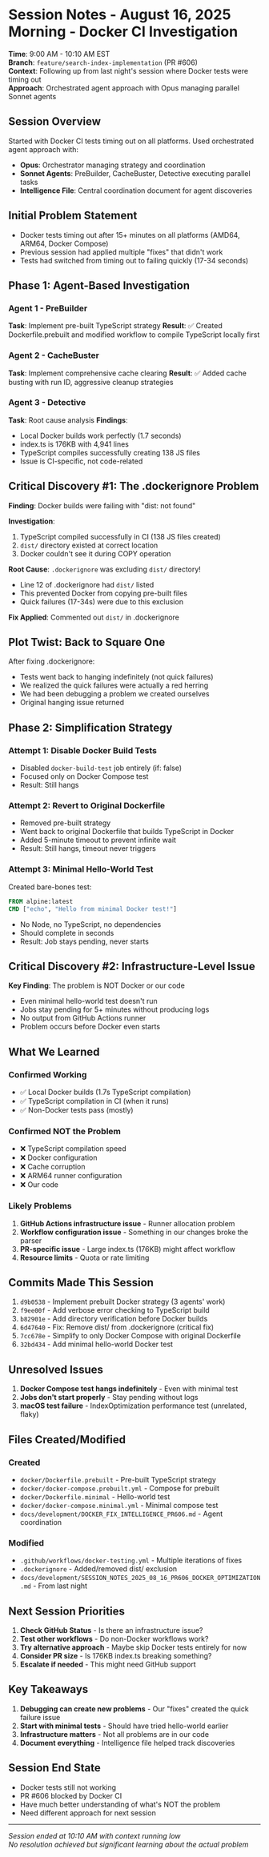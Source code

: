 # Session Notes - August 16, 2025 Morning - Docker CI Investigation

**Time**: 9:00 AM - 10:10 AM EST  
**Branch**: `feature/search-index-implementation` (PR #606)  
**Context**: Following up from last night's session where Docker tests were timing out  
**Approach**: Orchestrated agent approach with Opus managing parallel Sonnet agents

## Session Overview

Started with Docker CI tests timing out on all platforms. Used orchestrated agent approach with:
- **Opus**: Orchestrator managing strategy and coordination
- **Sonnet Agents**: PreBuilder, CacheBuster, Detective executing parallel tasks
- **Intelligence File**: Central coordination document for agent discoveries

## Initial Problem Statement
- Docker tests timing out after 15+ minutes on all platforms (AMD64, ARM64, Docker Compose)
- Previous session had applied multiple "fixes" that didn't work
- Tests had switched from timing out to failing quickly (17-34 seconds)

## Phase 1: Agent-Based Investigation

### Agent 1 - PreBuilder
**Task**: Implement pre-built TypeScript strategy
**Result**: ✅ Created Dockerfile.prebuilt and modified workflow to compile TypeScript locally first

### Agent 2 - CacheBuster  
**Task**: Implement comprehensive cache clearing
**Result**: ✅ Added cache busting with run ID, aggressive cleanup strategies

### Agent 3 - Detective
**Task**: Root cause analysis
**Findings**:
- Local Docker builds work perfectly (1.7 seconds)
- index.ts is 176KB with 4,941 lines
- TypeScript compiles successfully creating 138 JS files
- Issue is CI-specific, not code-related

## Critical Discovery #1: The .dockerignore Problem

**Finding**: Docker builds were failing with "dist: not found"

**Investigation**:
1. TypeScript compiled successfully in CI (138 JS files created)
2. `dist/` directory existed at correct location
3. Docker couldn't see it during COPY operation

**Root Cause**: `.dockerignore` was excluding `dist/` directory!
- Line 12 of .dockerignore had `dist/` listed
- This prevented Docker from copying pre-built files
- Quick failures (17-34s) were due to this exclusion

**Fix Applied**: Commented out `dist/` in .dockerignore

## Plot Twist: Back to Square One

After fixing .dockerignore:
- Tests went back to hanging indefinitely (not quick failures)
- We realized the quick failures were actually a red herring
- We had been debugging a problem we created ourselves
- Original hanging issue returned

## Phase 2: Simplification Strategy

### Attempt 1: Disable Docker Build Tests
- Disabled `docker-build-test` job entirely (if: false)
- Focused only on Docker Compose test
- Result: Still hangs

### Attempt 2: Revert to Original Dockerfile
- Removed pre-built strategy
- Went back to original Dockerfile that builds TypeScript in Docker
- Added 5-minute timeout to prevent infinite wait
- Result: Still hangs, timeout never triggers

### Attempt 3: Minimal Hello-World Test
Created bare-bones test:
```dockerfile
FROM alpine:latest
CMD ["echo", "Hello from minimal Docker test!"]
```
- No Node, no TypeScript, no dependencies
- Should complete in seconds
- Result: Job stays pending, never starts

## Critical Discovery #2: Infrastructure-Level Issue

**Key Finding**: The problem is NOT Docker or our code
- Even minimal hello-world test doesn't run
- Jobs stay pending for 5+ minutes without producing logs
- No output from GitHub Actions runner
- Problem occurs before Docker even starts

## What We Learned

### Confirmed Working
- ✅ Local Docker builds (1.7s TypeScript compilation)
- ✅ TypeScript compilation in CI (when it runs)
- ✅ Non-Docker tests pass (mostly)

### Confirmed NOT the Problem
- ❌ TypeScript compilation speed
- ❌ Docker configuration
- ❌ Cache corruption
- ❌ ARM64 runner configuration
- ❌ Our code

### Likely Problems
1. **GitHub Actions infrastructure issue** - Runner allocation problem
2. **Workflow configuration issue** - Something in our changes broke the parser
3. **PR-specific issue** - Large index.ts (176KB) might affect workflow
4. **Resource limits** - Quota or rate limiting

## Commits Made This Session

1. `d9b0538` - Implement prebuilt Docker strategy (3 agents' work)
2. `f9ee00f` - Add verbose error checking to TypeScript build
3. `b82901e` - Add directory verification before Docker builds
4. `6d47640` - Fix: Remove dist/ from .dockerignore (critical fix)
5. `7cc678e` - Simplify to only Docker Compose with original Dockerfile
6. `32bd434` - Add minimal hello-world Docker test

## Unresolved Issues

1. **Docker Compose test hangs indefinitely** - Even with minimal test
2. **Jobs don't start properly** - Stay pending without logs
3. **macOS test failure** - IndexOptimization performance test (unrelated, flaky)

## Files Created/Modified

### Created
- `docker/Dockerfile.prebuilt` - Pre-built TypeScript strategy
- `docker/docker-compose.prebuilt.yml` - Compose for prebuilt
- `docker/Dockerfile.minimal` - Hello-world test
- `docker/docker-compose.minimal.yml` - Minimal compose test
- `docs/development/DOCKER_FIX_INTELLIGENCE_PR606.md` - Agent coordination

### Modified
- `.github/workflows/docker-testing.yml` - Multiple iterations of fixes
- `.dockerignore` - Added/removed dist/ exclusion
- `docs/development/SESSION_NOTES_2025_08_16_PR606_DOCKER_OPTIMIZATION.md` - From last night

## Next Session Priorities

1. **Check GitHub Status** - Is there an infrastructure issue?
2. **Test other workflows** - Do non-Docker workflows work?
3. **Try alternative approach** - Maybe skip Docker tests entirely for now
4. **Consider PR size** - Is 176KB index.ts breaking something?
5. **Escalate if needed** - This might need GitHub support

## Key Takeaways

1. **Debugging can create new problems** - Our "fixes" created the quick failure issue
2. **Start with minimal tests** - Should have tried hello-world earlier
3. **Infrastructure matters** - Not all problems are in our code
4. **Document everything** - Intelligence file helped track discoveries

## Session End State
- Docker tests still not working
- PR #606 blocked by Docker CI
- Have much better understanding of what's NOT the problem
- Need different approach for next session

---

*Session ended at 10:10 AM with context running low*  
*No resolution achieved but significant learning about the actual problem*
